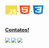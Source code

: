 <div> <a href="https://github.com/thomascsantos">
</div>
<div style="display: inline_block"><br> <img align="center" alt="Js" height="30" width="40"
        src="https://raw.githubusercontent.com/devicons/devicon/master/icons/javascript/javascript-plain.svg"> <img
        align="center" alt="HTML" height="30" width="40"
        src="https://raw.githubusercontent.com/devicons/devicon/master/icons/html5/html5-original.svg"> <img
        align="center" alt="CSS" height="30" width="40"
        src="https://raw.githubusercontent.com/devicons/devicon/master/icons/css3/css3-original.svg"> </div> <br> 
        
### Contatos!
<div>
  <a href="https://www.linkedin.com/in/thomas-santos-57b466211/" target="_blank"><img src="https://img.shields.io/badge/-LinkedIn-%230077B5?style=for-the-badge&logo=linkedin&logoColor=white" target="_blank"></a> 
   <a href = "mailto:thomascsantoss2@gmail.com"><img src="https://img.shields.io/badge/-Gmail-%23333?style=for-the-badge&logo=gmail&logoColor=white" target="_blank"></a>
  <a href="https://www.instagram.com/thomascsantos_/" target="_blank"><img src="https://img.shields.io/badge/-Instagram-%23E4405F?style=for-the-badge&logo=instagram&logoColor=white" target="_blank"></a>
        
</div>
